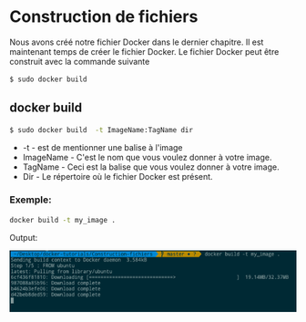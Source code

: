 # Construction de fichiers

Nous avons créé notre fichier Docker dans le dernier chapitre. Il est maintenant temps de créer le fichier Docker. Le fichier Docker peut être construit avec la commande suivante
```sh
$ sudo docker build
```

## docker build
```sh
$ sudo docker build  -t ImageName:TagName dir
```
* -t - est de mentionner une balise à l'image
* ImageName - C'est le nom que vous voulez donner à votre image.
* TagName - Ceci est la balise que vous voulez donner à votre image.
* Dir - Le répertoire où le fichier Docker est présent.

### Exemple:
```sh
docker build -t my_image .
```

Output:

![](docker-build.png)

